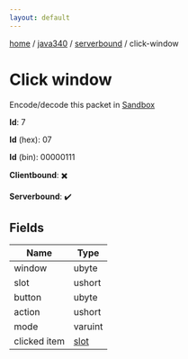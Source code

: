 ```yaml
---
layout: default
---
```


[home](/)  /  [java340](/protocol/java340)  /  [serverbound](/protocol/java340/serverbound)  /  click-window

# Click window

Encode/decode this packet in [Sandbox](../../../sandbox/java340#Serverbound.ClickWindow)

**Id**: 7

**Id** (hex): 07

**Id** (bin): 00000111

**Clientbound**: ✖️

**Serverbound**: ✔️

## Fields

Name | Type
---|---
window | ubyte
slot | ushort
button | ubyte
action | ushort
mode | varuint
clicked item | [slot](/protocol/java340/types/slot)
